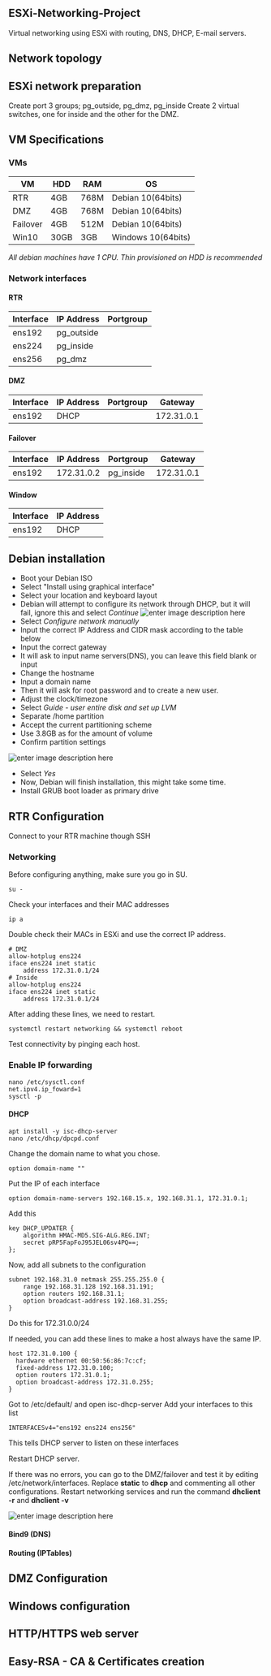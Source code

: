 ## ESXi-Networking-Project

Virtual networking using ESXi with routing, DNS, DHCP, E-mail servers.

## Network topology

## ESXi network preparation

Create port 3 groups; pg_outside, pg_dmz, pg_inside
Create 2 virtual switches, one for inside and the other for the DMZ.

## VM Specifications

### VMs

| VM       | HDD  | RAM   | OS                 |
| ---------| ---- | ----- | ------------------ |
| RTR      | 4GB  | 768M  | Debian 10(64bits)  |
| DMZ      | 4GB  | 768M  | Debian 10(64bits)  | 
| Failover | 4GB  | 512M  | Debian 10(64bits)  |
| Win10    | 30GB | 3GB   | Windows 10(64bits) |

*All debian machines have 1 CPU.*
*Thin provisioned on HDD is recommended*

### Network interfaces

#### RTR
| Interface | IP Address     | Portgroup |
| --------- | -------------- | --------- |
| ens192    | pg_outside     |
| ens224    | pg_inside      |
| ens256    | pg_dmz         | 

#### DMZ

| Interface | IP Address | Portgroup | Gateway |
| -- | -- | -- | -- |
| ens192 | DHCP | | 172.31.0.1 |

#### Failover

| Interface | IP Address | Portgroup | Gateway
| -- | -- | -- | -- |
| ens192 | 172.31.0.2 | pg_inside |172.31.0.1

#### Window
| Interface | IP Address |
| -- | -- |
| ens192 | DHCP |

## Debian installation
 - Boot your Debian ISO
 - Select "Install using graphical interface"
 - Select your location and keyboard layout
 - Debian will attempt to configure its network through DHCP, but it will fail, ignore this and select *Continue*
![enter image description here](https://i.imgur.com/2IgLQdV.png)
 - Select *Configure network manually*
 - Input the correct IP Address and CIDR mask according to the table below
 - Input the correct gateway
 - It will ask to input name servers(DNS), you can leave this field blank or input 
 - Change the hostname
 - Input a domain name
 - Then it will ask for root password and to create a new user.
 - Adjust the clock/timezone
 - Select *Guide - user entire disk and set up LVM*
 - Separate /home partition
 - Accept the current partitioning scheme
 - Use 3.8GB as for the amount of volume
 - Confirm partition settings

![enter image description here](https://i.imgur.com/tAgQv1V.png)
- Select *Yes*
- Now, Debian will finish installation, this might take some time.
- Install GRUB boot loader as primary drive


## RTR Configuration

Connect to your RTR machine though SSH

### Networking

Before configuring anything, make sure you go in SU.

    su -

Check your interfaces and their MAC addresses

    ip a

Double check their MACs in  ESXi and use the correct IP address.
	
	# DMZ
    allow-hotplug ens224
	iface ens224 inet static
        address 172.31.0.1/24
    # Inside
    allow-hotplug ens224
	iface ens224 inet static
        address 172.31.0.1/24

After adding these lines, we need to restart.

    systemctl restart networking && systemctl reboot

Test connectivity by pinging each host.

### Enable IP forwarding

    nano /etc/sysctl.conf
	net.ipv4.ip_foward=1
	sysctl -p

#### DHCP

    apt install -y isc-dhcp-server
    nano /etc/dhcp/dpcpd.conf

Change the domain name to what you chose.

    option domain-name ""

Put the IP of each interface

    option domain-name-servers 192.168.15.x, 192.168.31.1, 172.31.0.1;

Add this

    key DHCP_UPDATER {
		algorithm HMAC-MD5.SIG-ALG.REG.INT;
		secret pRP5FapFoJ95JEL06sv4PQ==;
	};

Now, add all subnets to the configuration

    subnet 192.168.31.0 netmask 255.255.255.0 {
		range 192.168.31.128 192.168.31.191;
		option routers 192.168.31.1;
		option broadcast-address 192.168.31.255;
	}

Do this for 172.31.0.0/24

If needed, you can add these lines to make a host always have the same IP.

    host 172.31.0.100 {
	  hardware ethernet 00:50:56:86:7c:cf;
	  fixed-address 172.31.0.100;
	  option routers 172.31.0.1;
	  option broadcast-address 172.31.0.255;
	}

Got to /etc/default/ and open isc-dhcp-server
Add your interfaces to this list

    INTERFACESv4="ens192 ens224 ens256"

This tells DHCP server to listen on these interfaces

Restart DHCP server.

If there was no errors, you can go to the DMZ/failover and test it by editing /etc/network/interfaces. 
Replace **static** to **dhcp** and commenting all other configurations.
Restart networking services and run the command **dhclient -r** and **dhclient -v**

![enter image description here](https://i.imgur.com/E8BZ3Ft.png)

#### Bind9 (DNS)

#### Routing (IPTables)

## DMZ Configuration

## Windows configuration

## HTTP/HTTPS web server

## Easy-RSA - CA & Certificates creation
